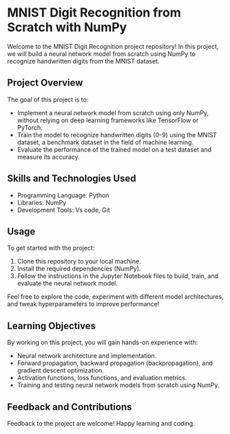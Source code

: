 # MNIST Digit Recognition from Scratch with NumPy

Welcome to the MNIST Digit Recognition project repository! In this project, we will build a neural network model from scratch using NumPy to recognize handwritten digits from the MNIST dataset.

## Project Overview

The goal of this project is to:
- Implement a neural network model from scratch using only NumPy, without relying on deep learning frameworks like TensorFlow or PyTorch.
- Train the model to recognize handwritten digits (0-9) using the MNIST dataset, a benchmark dataset in the field of machine learning.
- Evaluate the performance of the trained model on a test dataset and measure its accuracy.

## Skills and Technologies Used

- Programming Language: Python
- Libraries: NumPy
- Development Tools: Vs code, Git

## Usage

To get started with the project:
1. Clone this repository to your local machine.
2. Install the required dependencies (NumPy).
3. Follow the instructions in the Jupyter Notebook files to build, train, and evaluate the neural network model.

Feel free to explore the code, experiment with different model architectures, and tweak hyperparameters to improve performance!

## Learning Objectives

By working on this project, you will gain hands-on experience with:
- Neural network architecture and implementation.
- Forward propagation, backward propagation (backpropagation), and gradient descent optimization.
- Activation functions, loss functions, and evaluation metrics.
- Training and testing neural network models from scratch using NumPy.

## Feedback and Contributions

Feedback to the project are welcome! Happy learning and coding.

